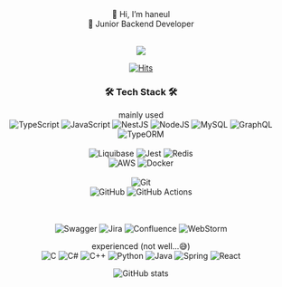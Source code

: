 
<div align = "center">
👋 Hi, I’m haneul<br>
👶 Junior Backend Developer<br><br>
  
  <a href="https://velog.io/@haneulhaneul" target="_blank"><img src="https://img.shields.io/badge/Velog-20c997?style=flat-square&logo=Vimeo&logoColor=white"/></a><br>
  
  [![Hits](https://hits.seeyoufarm.com/api/count/incr/badge.svg?url=https%3A%2F%2Fgithub.com%2Fhaneulhaneul&count_bg=%2379C83D&title_bg=%23ACAEA4&icon=smugmug.svg&icon_color=%23E7E7E7&title=hits&edge_flat=true)](https://hits.seeyoufarm.com)
  

<h3>🛠 Tech Stack 🛠</h3>

mainly used<br>
![TypeScript](https://img.shields.io/badge/typescript-%23007ACC.svg?style=for-the-badge&logo=typescript&logoColor=white)
![JavaScript](https://img.shields.io/badge/javascript-%23323330.svg?style=for-the-badge&logo=javascript&logoColor=%23F7DF1E)
![NestJS](https://img.shields.io/badge/nestjs-%23E0234E.svg?style=for-the-badge&logo=nestjs&logoColor=white)
![NodeJS](https://img.shields.io/badge/node.js-6DA55F?style=for-the-badge&logo=node.js&logoColor=white)
![MySQL](https://img.shields.io/badge/mysql-%2300f.svg?style=for-the-badge&logo=mysql&logoColor=white)
![GraphQL](https://img.shields.io/badge/-GraphQL-E10098?style=for-the-badge&logo=graphql&logoColor=white)  
![TypeORM](https://img.shields.io/badge/typeorm-%23323330.svg?style=for-the-badge&logo=typeorm&logoColor=%23F7DF1E)
<br><br>
![Liquibase](https://img.shields.io/badge/liquibase-%23323330.svg?style=for-the-badge&logo=liquibase&logoColor=orange)
![Jest](https://img.shields.io/badge/-jest-%23C21325?style=for-the-badge&logo=jest&logoColor=white)
![Redis](https://img.shields.io/badge/redis-%23DD0031.svg?style=for-the-badge&logo=redis&logoColor=white)  
![AWS](https://img.shields.io/badge/AWS-%23FF9900.svg?style=for-the-badge&logo=amazon-aws&logoColor=white)
![Docker](https://img.shields.io/badge/docker-%230db7ed.svg?style=for-the-badge&logo=docker&logoColor=white)
<br><br>
![Git](https://img.shields.io/badge/git-%23F05033.svg?style=for-the-badge&logo=git&logoColor=white)  
![GitHub](https://img.shields.io/badge/github-%23121011.svg?style=for-the-badge&logo=github&logoColor=white)
![GitHub Actions](https://img.shields.io/badge/github%20actions-%232671E5.svg?style=for-the-badge&logo=githubactions&logoColor=white)
  
<br><br>
![Swagger](https://img.shields.io/badge/-Swagger-%23Clojure?style=for-the-badge&logo=swagger&logoColor=white)
![Jira](https://img.shields.io/badge/jira-%230A0FFF.svg?style=for-the-badge&logo=jira&logoColor=white)
![Confluence](https://img.shields.io/badge/confluence-%23172BF4.svg?style=for-the-badge&logo=confluence&logoColor=white)
![WebStorm](https://img.shields.io/badge/webstorm-143?style=for-the-badge&logo=webstorm&logoColor=white&color=black)

experienced (not well...😅)<br>
![C](https://img.shields.io/badge/c-%2300599C.svg?style=for-the-badge&logo=c&logoColor=white)
![C#](https://img.shields.io/badge/c%23-%23239120.svg?style=for-the-badge&logo=c-sharp&logoColor=white)
![C++](https://img.shields.io/badge/c++-%2300599C.svg?style=for-the-badge&logo=c%2B%2B&logoColor=white)
![Python](https://img.shields.io/badge/python-3670A0?style=for-the-badge&logo=python&logoColor=ffdd54)
![Java](https://img.shields.io/badge/java-%23ED8B00.svg?style=for-the-badge&logo=java&logoColor=white)
![Spring](https://img.shields.io/badge/spring-%236DB33F.svg?style=for-the-badge&logo=spring&logoColor=white)
![React](https://img.shields.io/badge/react-%2320232a.svg?style=for-the-badge&logo=react&logoColor=%2361DAFB)

![GitHub stats](https://github-readme-stats.vercel.app/api?username=haneulhaneul&show_icons=true&theme=graywhite)
